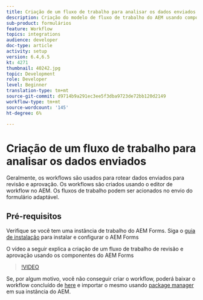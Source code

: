 ```yaml
---
title: Criação de um fluxo de trabalho para analisar os dados enviados
description: Criação do modelo de fluxo de trabalho do AEM usando componentes de fluxo de trabalho do AEM Forms para analisar os dados enviados.
sub-product: formulários
feature: Workflow
topics: integrations
audience: developer
doc-type: article
activity: setup
version: 6.4,6.5
kt: 4271
thumbnail: 40242.jpg
topic: Development
role: Developer
level: Beginner
translation-type: tm+mt
source-git-commit: d9714b9a291ec3ee5f3dba9723de72bb120d2149
workflow-type: tm+mt
source-wordcount: '145'
ht-degree: 6%

---
```



# Criação de um fluxo de trabalho para analisar os dados enviados

Geralmente, os workflows são usados para rotear dados enviados para revisão e aprovação. Os workflows são criados usando o editor de workflow no AEM. Os fluxos de trabalho podem ser acionados no envio do formulário adaptável.

## Pré-requisitos

Verifique se você tem uma instância de trabalho do AEM Forms. Siga o [guia de instalação](https://docs.adobe.com/content/help/en/experience-manager-65/forms/install-aem-forms/osgi-installation/installing-configuring-aem-forms-osgi.html) para instalar e configurar o AEM Forms

O vídeo a seguir explica a criação de um fluxo de trabalho de revisão e aprovação usando os componentes do AEM Forms
>[!VIDEO](https://video.tv.adobe.com/v/40242/?quality=9&learn=on)


Se, por algum motivo, você não conseguir criar o workflow, poderá baixar o workflow concluído de [here](assets/review-submitted-data-workflow.zip) e importar o mesmo usando [package manager](http://localhost:4502/crx/packmgr/index.jsp) em sua instância do AEM.



